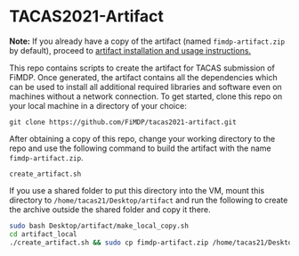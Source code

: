 # TACAS2021-Artifact

**Note:** If you already have a copy of the artifact (named `fimdp-artifact.zip` by default),
proceed to [artifact installation and usage instructions.](https://github.com/FiMDP/tacas2021-artifact/blob/main/README_artifact.md)

This repo contains scripts to create the artifact for TACAS submission of FiMDP. Once generated, 
the artifact contains all the dependencies which can be used to install all additional required 
libraries and software even on machines without a network connection. To get started, clone this 
repo on your local machine in a directory of your choice:

```
git clone https://github.com/FiMDP/tacas2021-artifact.git
```

After obtaining a copy of this repo, change your working directory to the repo
and use the following command to build the artifact with the name `fimdp-artifact.zip`.

```
create_artifact.sh
```
 
If you use a shared folder to put this directory into the VM, mount this directory
to `/home/tacas21/Desktop/artifact` and run the following to create the archive 
outside the shared folder and copy it there.


```bash
sudo bash Desktop/artifact/make_local_copy.sh
cd artifact_local
./create_artifact.sh && sudo cp fimdp-artifact.zip /home/tacas21/Desktop/artifact
```
